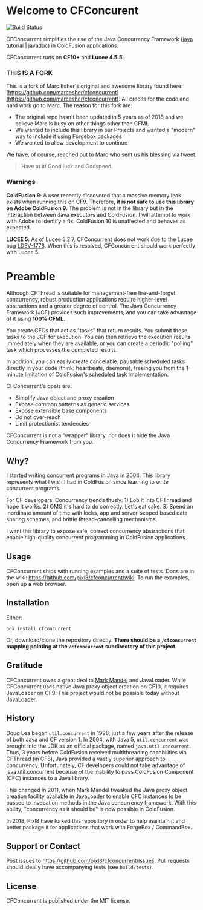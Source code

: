 Welcome to CFConcurent
======================

[![Build Status](https://travis-ci.org/pixl8/cfconcurrent.svg?branch=stable "Stable")](https://travis-ci.org/pixl8/cfconcurrent)

CFConcurrent simplifies the use of the Java Concurrency Framework
([java tutorial](http://docs.oracle.com/javase/tutorial/essential/concurrency/executors.html) | [javadoc](http://docs.oracle.com/javase/7/docs/api/java/util/concurrent/package-summary.html))
in ColdFusion applications. 

CFConcurrent runs on **CF10+** and **Lucee 4.5.5**.

### THIS IS A FORK

This is a fork of Marc Esher's original and awesome library found here: [https://github.com/marcesher/cfconcurrent](https://github.com/marcesher/cfconcurrent). All credits for the code and hard work go to Marc. The reason for this fork are:

* The original repo hasn't been updated in 5 years as of 2018 and we believe Marc is busy on other things other than CFML
* We wanted to include this library in our Projects and wanted a "modern" way to include it using Forgebox packages
* We wanted to allow development to continue

We have, of course, reached out to Marc who sent us his blessing via tweet:

> Have at it! Good luck and Godspeed.

### Warnings

**ColdFusion 9**: A user recently discovered that a massive memory leak exists when running this on CF9. Therefore, **it is not safe to use this library on Adobe ColdFusion 9**. The problem is not in the library but in the interaction between Java executors and ColdFusion. I will attempt to work with Adobe to identify a fix.  ColdFusion 10 is unaffected and behaves as expected.

**LUCEE 5**: As of Lucee 5.2.7, CFConcurrent does not work due to the Lucee bug [LDEV-1778](https://luceeserver.atlassian.net/browse/LDEV-1778). When this is resolved, CFConcurrent should work perfectly with Lucee 5.


# Preamble

Although CFThread is suitable for management-free fire-and-forget concurrency, robust production applications
require higher-level abstractions and a greater degree of control.
The Java Concurrency Framework (JCF) provides such improvements, and you can take advantage of it using **100% CFML**.

You create CFCs that act as "tasks" that return results.
You submit those tasks to the JCF for execution.
You can then retrieve the execution results immediately when they are available,
or you can create a periodic "polling" task which processes the completed results.

In addition, you can easily create cancelable, pausable scheduled tasks directly in your code (think: heartbeats, daemons),
freeing you from the 1-minute limitation of ColdFusion's scheduled task implementation.

CFConcurrent's goals are:

* Simplify Java object and proxy creation
* Expose common patterns as generic services
* Expose extensible base components
* Do not over-reach
* Limit protectionist tendencies

CFConcurrent is not a "wrapper" library, nor does it hide the Java Concurrency Framework from you.

Why?
----

I started writing concurrent programs in Java in 2004. This library represents what I wish I had in ColdFusion since learning to write concurrent programs.

For CF developers, Concurrency trends thusly: 1) Lob it into CFThread and hope it works. 2) OMG it's hard to do correctly. Let's eat cake. 3) Spend an inordinate amount of time with locks, app and server-scoped based data sharing schemes, and brittle thread-cancelling mechanisms.

I want this library to expose safe, correct concurrency abstractions that enable high-quality concurrent programming in ColdFusion applications.

Usage
--------

CFConcurrent ships with running examples and a suite of tests. Docs are in the wiki: https://github.com/pixl8/cfconcurrent/wiki. To run the examples, open up a web browser.

Installation
------------

Either:

```box install cfconcurrent```

Or, download/clone the repository directly. **There should be a `/cfconcurrent` mapping pointing at the `/cfconcurrent` subdirectory of this project**.


Gratitude
---------

CFConcurrent owes a great deal to [Mark Mandel](http://www.compoundtheory.com/) and JavaLoader. While CFConcurrent uses native Java proxy object creation on CF10, it requires JavaLoader on CF9. This project would not be possible today without JavaLoader.

History
-------

Doug Lea began `util.concurrent` in 1998, just a few years after the release of both Java and CF version 1. In 2004, with Java 5, `util.concurrent` was brought into the JDK as an official package, named `java.util.concurrent`. Thus, 3 years before ColdFusion received multithreading capabilities via CFThread (in CF8), Java provided a vastly superior approach to concurrency. Unfortunately, CF developers could not take advantage of java.util.concurrent because of the inability to pass ColdFusion Component (CFC) instances to a Java library.

This changed in 2011, when Mark Mandel tweaked the Java proxy object creation facility available in JavaLoader to enable CFC instances to be passed to invocation methods in the Java concurrency framework. With this ability, "concurrency as it should be" is now possible in ColdFusion. 

In 2018, Pixl8 have forked this repository in order to help maintain it and better package it for applications that work with ForgeBox / CommandBox.


Support or Contact
------------------

Post issues to https://github.com/pixl8/cfconcurrent/issues. 
Pull requests should ideally have accompanying tests (see `build/tests`).

License
--------

CFConcurrent is published under the MIT license.
